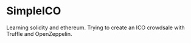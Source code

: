 # SimpleICO

Learning solidity and ethereum. Trying to create an ICO crowdsale with Truffle and OpenZeppelin.
